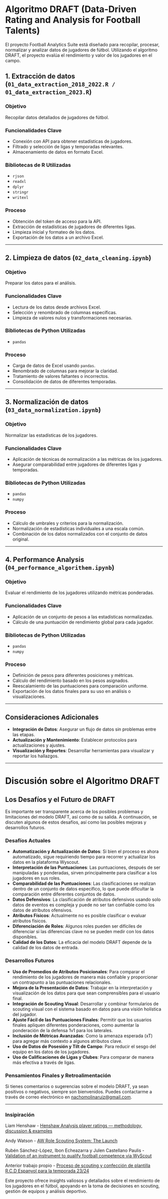 # Algoritmo DRAFT (Data-Driven Rating and Analysis for Football Talents)

El proyecto Football Analytics Suite está diseñado para recopilar, procesar, normalizar y analizar datos de jugadores de fútbol. Utilizando el algoritmo DRAFT, el proyecto evalúa el rendimiento y valor de los jugadores en el campo.

## 1. Extracción de datos (`01_data_extraction_2018_2022.R / 01_data_extraction_2023.R`)
### Objetivo
Recopilar datos detallados de jugadores de fútbol.

### Funcionalidades Clave
- Conexión con API para obtener estadísticas de jugadores.
- Filtrado y selección de ligas y temporadas relevantes.
- Almacenamiento de datos en formato Excel.

### Bibliotecas de R Utilizadas
- `rjson`
- `readxl`
- `dplyr`
- `stringr`
- `writexl`

### Proceso
- Obtención del token de acceso para la API.
- Extracción de estadísticas de jugadores de diferentes ligas.
- Limpieza inicial y formateo de los datos.
- Exportación de los datos a un archivo Excel.

---

## 2. Limpieza de datos (`02_data_cleaning.ipynb`)
### Objetivo
Preparar los datos para el análisis.

### Funcionalidades Clave
- Lectura de los datos desde archivos Excel.
- Selección y renombrado de columnas específicas.
- Limpieza de valores nulos y transformaciones necesarias.

### Bibliotecas de Python Utilizadas
- `pandas`

### Proceso
- Carga de datos de Excel usando `pandas`.
- Renombrado de columnas para mejorar la claridad.
- Tratamiento de valores faltantes o incorrectos.
- Consolidación de datos de diferentes temporadas.

---

## 3. Normalización de datos (`03_data_normalization.ipynb`)
### Objetivo
Normalizar las estadísticas de los jugadores.

### Funcionalidades Clave
- Aplicación de técnicas de normalización a las métricas de los jugadores.
- Asegurar comparabilidad entre jugadores de diferentes ligas y temporadas.

### Bibliotecas de Python Utilizadas
- `pandas`
- `numpy`

### Proceso
- Cálculo de umbrales y criterios para la normalización.
- Normalización de estadísticas individuales a una escala común.
- Combinación de los datos normalizados con el conjunto de datos original.

---

## 4. Performance Analysis (`04_performance_algorithem.ipynb`)
### Objetivo
Evaluar el rendimiento de los jugadores utilizando métricas ponderadas.

### Funcionalidades Clave
- Aplicación de un conjunto de pesos a las estadísticas normalizadas.
- Cálculo de una puntuación de rendimiento global para cada jugador.

### Bibliotecas de Python Utilizadas
- `pandas`
- `numpy`

### Proceso
- Definición de pesos para diferentes posiciones y métricas.
- Cálculo del rendimiento basado en los pesos asignados.
- Reescalamiento de las puntuaciones para comparación uniforme.
- Exportación de los datos finales para su uso en análisis o visualizaciones.

---

## Consideraciones Adicionales
- **Integración de Datos**: Asegurar un flujo de datos sin problemas entre las etapas.
- **Actualización y Mantenimiento**: Establecer protocolos para actualizaciones y ajustes.
- **Visualización y Reportes**: Desarrollar herramientas para visualizar y reportar los hallazgos.

---


# Discusión sobre el Algoritmo DRAFT

## Los Desafíos y el Futuro de DRAFT

Es importante ser transparente acerca de los posibles problemas y limitaciones del modelo DRAFT, así como de su salida. A continuación, se discuten algunos de estos desafíos, así como las posibles mejoras y desarrollos futuros.

### Desafíos Actuales

- **Automatización y Actualización de Datos**: Si bien el proceso es ahora automatizado, sigue requiriendo tiempo para recorrer y actualizar los datos en la plataforma Wyscout.
- **Interpretación de las Puntuaciones**: Las puntuaciones, después de ser manipuladas y ponderadas, sirven principalmente para clasificar a los jugadores en sus roles.
- **Comparabilidad de las Puntuaciones**: Las clasificaciones se realizan dentro de un conjunto de datos específico, lo que puede dificultar la comparación entre diferentes conjuntos de datos.
- **Datos Defensivos**: La clasificación de atributos defensivos usando solo datos de eventos es compleja y puede no ser tan confiable como los datos de atributos ofensivos.
- **Atributos Físicos**: Actualmente no es posible clasificar o evaluar atributos físicos.
- **Diferenciación de Roles**: Algunos roles pueden ser difíciles de diferenciar si las diferencias clave no se pueden medir con los datos disponibles.
- **Calidad de los Datos**: La eficacia del modelo DRAFT depende de la calidad de los datos de entrada.

### Desarrollos Futuros

- **Uso de Promedios de Atributos Posicionales**: Para comparar el rendimiento de los jugadores de manera más confiable y proporcionar un contrapunto a las puntuaciones relacionales.
- **Mejora de la Presentación de Datos**: Trabajar en la interpretación y visualización de los datos para que sean comprensibles para el usuario final.
- **Integración de Scouting Visual**: Desarrollar y combinar formularios de scouting visual con el sistema basado en datos para una visión holística del jugador.
- **Ajuste Fácil de las Puntuaciones Finales**: Permitir que los usuarios finales apliquen diferentes ponderaciones, como aumentar la ponderación de la defensa 1v1 para los laterales.
- **Inclusión de Métricas Avanzadas**: Como la amenaza esperada (xT) para agregar más contexto a algunos atributos clave.
- **Uso de Datos de Posesión y Tilt de Campo**: Para reducir el sesgo del equipo en los datos de los jugadores.
- **Uso de Calificaciones de Ligas y Clubes**: Para comparar de manera más efectiva a través de ligas.

### Pensamientos Finales y Retroalimentación

Si tienes comentarios o sugerencias sobre el modelo DRAFT, ya sean positivos o negativos, siempre son bienvenidos. Puedes contactarme a través de correo electrónico en nachomolinaruiz@gmail.com.

---

### Insipiración
Liam Henshaw - [Henshaw Analysis player ratings — methodology, discussion & examples](https://henshawanalysis.medium.com/henshaw-analysis-player-ratings-methodology-discussion-examples-555351393b9a)

Andy Watson - [AW Role Scouting System: The Launch](https://andywatsonsport.wordpress.com/2022/02/02/aw-role-scouting-system-the-launch/)

Rubén Sánchez-López, Ibon Echeazarra y Julen Castellano Paulis - [Validation of an instrument to qualify football competence via WyScout](https://revista-apunts.com/en/validation-of-an-instrument-to-qualify-football-competence-via-wyscout/)

Anterior trabajo propio - [Proceso de scouting y confección de plantilla R.C.D Espanyol para la temporada 23/24](https://www.linkedin.com/posts/ignaciomruiz_scouting-y-confecci%C3%B3n-de-plantilla-rcd-activity-7091011895117111296-AR6g?utm_source=share&utm_medium=member_desktop)

Este proyecto ofrece insights valiosos y detallados sobre el rendimiento de los jugadores en el fútbol, apoyando en la toma de decisiones en scouting, gestión de equipos y análisis deportivo.
